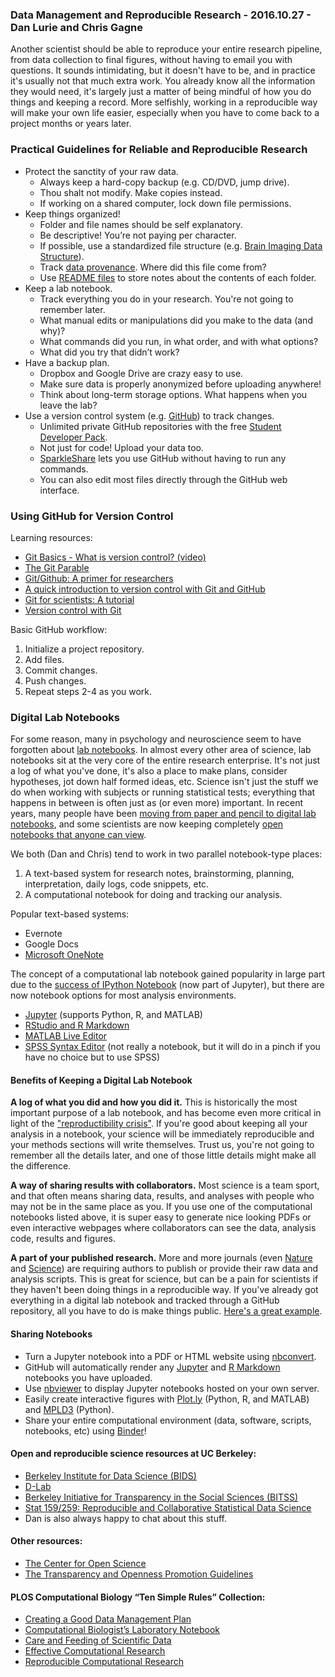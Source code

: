 ### Data Management and Reproducible Research - 2016.10.27 - Dan Lurie and Chris Gagne

Another scientist should be able to reproduce your entire research pipeline, from data collection to final figures, without having to email you with questions. It sounds intimidating, but it doesn't have to be, and in practice it's usually not that much extra work. You already know all the information they would need, it's largely just a matter of being mindful of how you do things and keeping a record. More selfishly, working in a reproducible way will make your own life easier, especially when you have to come back to a project months or years later.

### Practical Guidelines for Reliable and Reproducible Research
- Protect the sanctity of your raw data.
	- Always keep a hard-copy backup (e.g. CD/DVD, jump drive).
	- Thou shalt not modify. Make copies instead.
	- If working on a shared computer, lock down file permissions.
- Keep things organized!
	- Folder and file names should be self explanatory.
	- Be descriptive! You’re not paying per character.
	- If possible, use a standardized file structure (e.g. [Brain Imaging Data Structure](http://bids.neuroimaging.io/)).
	- Track [data provenance](https://en.wikipedia.org/wiki/Provenance#Data_provenance). Where did this file come from?
	- Use [README files](https://en.wikipedia.org/wiki/README) to store notes about the contents of each folder.
- Keep a lab notebook.
	- Track everything you do in your research. You're not going to remember later.
	- What manual edits or manipulations did you make to the data (and why)?
	- What commands did you run, in what order, and with what options?
	- What did you try that didn’t work?
- Have a backup plan.
	- Dropbox and Google Drive are crazy easy to use.
	- Make sure data is properly anonymized before uploading anywhere!
	- Think about long-term storage options. What happens when you leave the lab?
- Use a version control system (e.g. [GitHub](https://github.com/)) to track changes.
	- Unlimited private GitHub repositories with the free [Student Developer Pack](https://education.github.com/pack).
	- Not just for code! Upload your data too.
	- [SparkleShare](https://www.sparkleshare.org/) lets you use GitHub without having to run any commands.
	- You can also edit most files directly through the GitHub web interface.

### Using GitHub for Version Control

Learning resources:
- [Git Basics - What is version control? (video)](https://git-scm.com/video/what-is-version-control)
- [The Git Parable](https://practical-neuroimaging.github.io/git_parable.html)
- [Git/Github: A primer for researchers](https://datapub.cdlib.org/2014/05/05/github-a-primer-for-researchers/)
- [A quick introduction to version control with Git and GitHub](https://www.authorea.com/users/5990/articles/17489/_show_article)
- [Git for scientists: A tutorial](http://nyuccl.org/pages/gittutorial/)
- [Version control with Git](http://swcarpentry.github.io/git-novice/)

Basic GitHub workflow:

1. Initialize a project repository.
2. Add files.
3. Commit changes.
4. Push changes.
5. Repeat steps 2-4 as you work.

### Digital Lab Notebooks

For some reason, many in psychology and neuroscience seem to have forgotten about [lab notebooks](https://en.wikipedia.org/wiki/Lab_notebook). In almost every other area of science, lab notebooks sit at the very core of the entire research enterprise. It's not just a log of what you've done, it's also a place to make plans, consider hypotheses, jot down half formed ideas, etc. Science isn't just the stuff we do when working with subjects or running statistical tests; everything that happens in between is often just as (or even more) important. In recent years, many people have been [moving from paper and pencil to digital lab notebooks](http://www.nature.com/naturejobs/science/articles/10.1038/nj7493-523a), and some scientists are now keeping completely [open notebooks that anyone can view](http://onsnetwork.org/what-is-open-notebook-science/).

We both (Dan and Chris) tend to work in two parallel notebook-type places:

1. A text-based system for research notes, brainstorming, planning, interpretation, daily logs, code snippets, etc. 
2. A computational notebook for doing and tracking our analysis.

Popular text-based systems:
- Evernote
- Google Docs
- [Microsoft OneNote](https://www.onenote.com/)

The concept of a computational lab notebook gained popularity in large part due to the [success of IPython Notebook](http://blog.fperez.org/2012/01/ipython-notebook-historical.html) (now part of Jupyter), but there are now notebook options for most analysis environments.
- [Jupyter](http://jupyter.org/) (supports Python, R, and MATLAB)
- [RStudio and R Markdown](http://rmarkdown.rstudio.com/)
- [MATLAB Live Editor](https://www.mathworks.com/products/matlab/live-editor/)
- [SPSS Syntax Editor](http://williammurrah.com/reproducible-research-and-statistical-analyses/) (not really a notebook, but it will do in a pinch if you have no choice but to use SPSS)

#### Benefits of Keeping a Digital Lab Notebook

**A log of what you did and how you did it.**
This is historically the most important purpose of a lab notebook, and has become even more critical in light of the ["reproductibility crisis"](http://www.nature.com/news/reproducibility-1.17552). If you're good about keeping all your analysis in a notebook, your science will be immediately reproducible and your methods sections will write themselves. Trust us, you're not going to remember all the details later, and one of those little details might make all the difference. 

**A way of sharing results with collaborators.**
Most science is a team sport, and that often means sharing data, results, and analyses with people who may not be in the same place as you. If you use one of the computational notebooks listed above, it is super easy to generate nice looking PDFs or even interactive webpages where collaborators can see the data, analysis code, results and figures.

**A part of your published research.**
More and more journals (even [Nature](http://www.nature.com/authors/policies/availability.html) and [Science](http://www.sciencemag.org/authors/science-editorial-policies)) are requiring authors to publish or provide their raw data and analysis scripts. This is great for science, but can be a pain for scientists if they haven't been doing things in a reproducible way. If you've already got everything in a digital lab notebook and tracked through a GitHub repository, all you have to do is make things public. [Here's a great example](https://github.com/KirstieJane/NSPN_WhitakerVertes_PNAS2016).

#### Sharing Notebooks
- Turn a Jupyter notebook into a PDF or HTML website using [nbconvert](https://github.com/jupyter/nbconvert).
- GitHub will automatically render any [Jupyter](http://blog.jupyter.org/2015/05/07/rendering-notebooks-on-github/) and [R Markdown](http://rmarkdown.rstudio.com/github_document_format.html) notebooks you have uploaded.
- Use [nbviewer](https://nbviewer.jupyter.org/) to display Jupyter notebooks hosted on your own server.
- Easily create interactive figures with [Plot.ly](https://plot.ly/) (Python, R, and MATLAB) and [MPLD3](http://mpld3.github.io/) (Python).
- Share your entire computational environment (data, software, scripts, notebooks, etc) using [Binder](http://mybinder.org/)! 

#### Open and reproducible science resources at UC Berkeley:
- [Berkeley Institute for Data Science (BIDS)](http://www.bids.berkeley.edu)
- [D-Lab](http://dlab.berkeley.edu/)
- [Berkeley Initiative for Transparency in the Social Sciences (BITSS)](http://www.bitss.org/)
- [Stat 159/259: Reproducible and Collaborative Statistical Data Science](http://www.jarrodmillman.com/stat159-fall2015/)
- Dan is also always happy to chat about this stuff.

#### Other resources:
- [The Center for Open Science](https://cos.io/)
- [The Transparency and Openness Promotion Guidelines](https://cos.io/top/)

#### PLOS Computational Biology “Ten Simple Rules” Collection:
- [Creating a Good Data Management Plan](http://journals.plos.org/ploscompbiol/article?id=10.1371/journal.pcbi.1004525)
- [Computational Biologist’s Laboratory Notebook](http://journals.plos.org/ploscompbiol/article?id=10.1371/journal.pcbi.1004385)
- [Care and Feeding of Scientific Data](http://journals.plos.org/ploscompbiol/article?id=10.1371/journal.pcbi.1003542)
- [Effective Computational Research](http://journals.plos.org/ploscompbiol/article?id=10.1371/journal.pcbi.1003506)
- [Reproducible Computational Research](http://journals.plos.org/ploscompbiol/article?id=10.1371/journal.pcbi.1003285)
